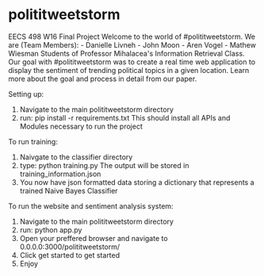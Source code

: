 # polititweetstorm
EECS 498 W16 Final Project
Welcome to the world of #polititweetstorm.
We are (Team Members):
	- Danielle Livneh
	- John Moon
	- Aren Vogel
	- Mathew Wiesman
Students of Professor Mihalacea's Information Retrieval Class. 
Our goal with #polititweetstorm was to create a real time web application to display the sentiment of trending political topics in a given location.
Learn more about the goal and process in detail from our paper.

Setting up:
1) Navigate to the main polititweetstorm directory
2) run: pip install -r requirements.txt
	This should install all APIs and Modules necessary to run the project

To run training:
1) Naivgate to the classifier directory
2) type: python training.py
	The output will be stored in training_information.json
3) You now have json formatted data storing a dictionary that represents a trained Naive Bayes Classifier

To run the website and sentiment analysis system:
1) Navigate to the main polititweetstorm directory
2) run: python app.py
3) Open your preffered browser and navigate to 0.0.0.0:3000/polititweetstorm/
4) Click get started to get started
5) Enjoy

